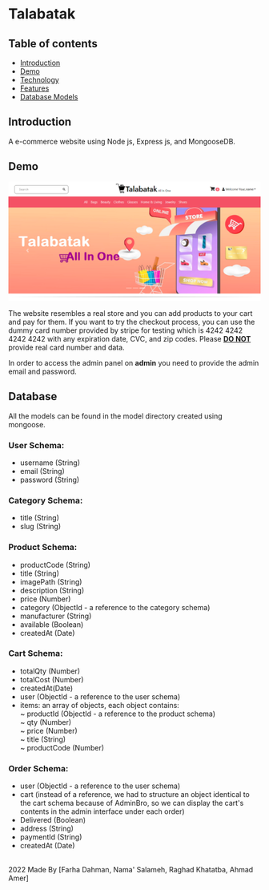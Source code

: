 # Talabatak

## Table of contents

- [Introduction](#introduction)
- [Demo](#demo)
- [Technology](#technology)
- [Features](#features)
- [Database Models](#database)

## Introduction

A e-commerce website using Node js, Express js, and MongooseDB.

## Demo

![screenshot](Screenshot.png)


The website resembles a real store and you can add products to your cart and pay for them. If you want to try the checkout process, you can use the dummy card number provided by stripe for testing which is 4242 4242 4242 4242 with any expiration date, CVC, and zip codes. Please <u><b>DO NOT</b></u> provide real card number and data.

In order to access the admin panel on <b>admin</b> you need to provide the admin email and password.

## Database

All the models can be found in the model directory created using mongoose.

### User Schema:

- username (String)
- email (String)
- password (String)

### Category Schema:

- title (String)
- slug (String)

### Product Schema:

- productCode (String)
- title (String)
- imagePath (String)
- description (String)
- price (Number)
- category (ObjectId - a reference to the category schema)
- manufacturer (String)
- available (Boolean)
- createdAt (Date)

### Cart Schema:

- totalQty (Number)
- totalCost (Number)
- createdAt(Date)
- user (ObjectId - a reference to the user schema)
- items: an array of objects, each object contains: <br>
  ~ productId (ObjectId - a reference to the product schema)<br>
  ~ qty (Number) <br>
  ~ price (Number) <br>
  ~ title (String) <br>
  ~ productCode (Number) <br>

### Order Schema:

- user (ObjectId - a reference to the user schema)
- cart (instead of a reference, we had to structure an object identical to the cart schema because of AdminBro, so we can display the cart's contents in the admin interface under each order)
- Delivered (Boolean)
- address (String)
- paymentId (String)
- createdAt (Date)

<br>
2022 Made By [Farha Dahman, Nama' Salameh, Raghad Khatatba, Ahmad Amer]
